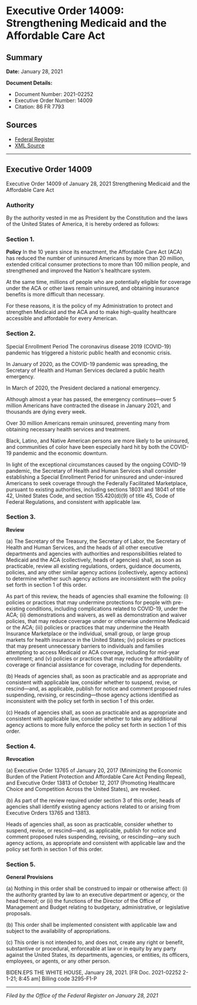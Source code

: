 # Executive Order 14009: Strengthening Medicaid and the Affordable Care Act

## Summary

**Date:** January 28, 2021

**Document Details:**
- Document Number: 2021-02252
- Executive Order Number: 14009
- Citation: 86 FR 7793

## Sources
- [Federal Register](https://www.federalregister.gov/documents/2021/02/02/2021-02252/strengthening-medicaid-and-the-affordable-care-act)
- [XML Source](https://www.federalregister.gov/documents/full_text/xml/2021/02/02/2021-02252.xml)

---

## Executive Order 14009

Executive Order 14009 of January 28, 2021
Strengthening Medicaid and the Affordable Care Act
### Authority

By the authority vested in me as President by the Constitution and the laws of the United States of America, it is hereby ordered as follows:
### Section 1.

**Policy**
 In the 10 years since its enactment, the Affordable Care Act (ACA) has reduced the number of uninsured Americans by more than 20 million, extended critical consumer protections to more than 100 million people, and strengthened and improved the Nation's healthcare system.

At the same time, millions of people who are potentially eligible for coverage under the ACA or other laws remain uninsured, and obtaining insurance benefits is more difficult than necessary.

For these reasons, it is the policy of my Administration to protect and strengthen Medicaid and the ACA and to make high-quality healthcare accessible and affordable for every American.
### Section 2.

Special Enrollment Period The coronavirus disease 2019 (COVID-19) pandemic has triggered a historic public health and economic crisis.

In January of 2020, as the COVID-19 pandemic was spreading, the Secretary of Health and Human Services declared a public health emergency.

In March of 2020, the President declared a national emergency.

Although almost a year has passed, the emergency continues—over 5 million Americans have contracted the disease in January 2021, and thousands are dying every week.

Over 30 million Americans remain uninsured, preventing many from obtaining necessary health services and treatment.

Black, Latino, and Native American persons are more likely to be uninsured, and communities of color have been especially hard hit by both the COVID-19 pandemic and the economic downturn.

In light of the exceptional circumstances caused by the ongoing COVID-19 pandemic, the Secretary of Health and Human Services shall consider establishing a Special Enrollment Period for uninsured and under-insured Americans to seek coverage through the Federally Facilitated Marketplace, pursuant to existing authorities, including sections 18031 and 18041 of title 42, United States Code, and section 155.420(d)(9) of title 45, Code of Federal Regulations, and consistent with applicable law.
### Section 3.

**Review**

(a) The Secretary of the Treasury, the Secretary of Labor, the Secretary of Health and Human Services, and the heads of all other executive departments and agencies with authorities and responsibilities related to Medicaid and the ACA (collectively, heads of agencies) shall, as soon as practicable, review all existing regulations, orders, guidance documents, policies, and any other similar agency actions (collectively, agency actions) to determine whether such agency actions are inconsistent with the policy set forth in section 1 of this order.

As part of this review, the heads of agencies shall examine the following: 
    (i) policies or practices that may undermine protections for people with pre-existing conditions, including complications related to COVID-19, under the ACA;
    (ii) demonstrations and waivers, as well as demonstration and waiver policies, that may reduce coverage under or otherwise undermine Medicaid or the ACA;
    (iii) policies or practices that may undermine the Health Insurance Marketplace or the individual, small group, or large group markets for health insurance in the United States;
    (iv) policies or practices that may present unnecessary barriers to individuals and families attempting to access Medicaid or ACA coverage, including for mid-year enrollment; and
    (v) policies or practices that may reduce the affordability of coverage or financial assistance for coverage, including for dependents.

(b) Heads of agencies shall, as soon as practicable and as appropriate and consistent with applicable law, consider whether to suspend, revise, or rescind—and, as applicable, publish for notice and comment proposed rules suspending, revising, or rescinding—those agency actions identified as inconsistent with the policy set forth in section 1 of this order.

(c) Heads of agencies shall, as soon as practicable and as appropriate and consistent with applicable law, consider whether to take any additional agency actions to more fully enforce the policy set forth in section 1 of this order.
### Section 4.

**Revocation**

(a) Executive Order 13765 of January 20, 2017 (Minimizing the Economic Burden of the Patient Protection and Affordable Care Act Pending Repeal), and Executive Order 13813 of October 12, 2017 (Promoting Healthcare Choice and Competition Across the United States), are revoked.

(b) As part of the review required under section 3 of this order, heads of agencies shall identify existing agency actions related to or arising from Executive Orders 13765 and 13813.

Heads of agencies shall, as soon as practicable, consider whether to suspend, revise, or rescind—and, as applicable, publish for notice and comment proposed rules suspending, revising, or rescinding—any such agency actions, as appropriate and consistent with applicable law and the policy set forth in section 1 of this order.
### Section 5.

**General Provisions**

(a) Nothing in this order shall be construed to impair or otherwise affect:
    (i) the authority granted by law to an executive department or agency, or the head thereof; or
    (ii) the functions of the Director of the Office of Management and Budget relating to budgetary, administrative, or legislative proposals.

(b) This order shall be implemented consistent with applicable law and subject to the availability of appropriations.

(c) This order is not intended to, and does not, create any right or benefit, substantive or procedural, enforceable at law or in equity by any party against the United States, its departments, agencies, or entities, its officers, employees, or agents, or any other person.

BIDEN.EPS
THE WHITE HOUSE,
January 28, 2021.
[FR Doc. 2021-02252 
2-1-21; 8:45 am] 
Billing code 3295-F1-P

---

*Filed by the Office of the Federal Register on January 28, 2021*
